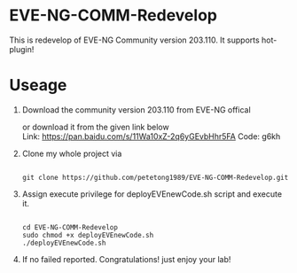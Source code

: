 # EVE-NG-COMM-Redevelop
This is redevelop of EVE-NG Community version 203.110. It supports hot-plugin!  


# Useage

1. Download the community version 203.110 from EVE-NG offical  

    or download it from the given link below  
    Link: https://pan.baidu.com/s/11Wa10xZ-2q6yGEvbHhr5FA Code: g6kh

2. Clone my whole project via    

    ```shell

    git clone https://github.com/petetong1989/EVE-NG-COMM-Redevelop.git
    
    ```

3. Assign execute privilege for deployEVEnewCode.sh script and execute it.  

    ```shell
    
    cd EVE-NG-COMM-Redevelop
    sudo chmod +x deployEVEnewCode.sh
    ./deployEVEnewCode.sh
    
    ```

4. If no failed reported. Congratulations! just enjoy your lab!
